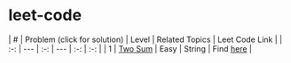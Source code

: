 # leet-code



| # | Problem (click for solution) | Level | Related Topics | Leet Code Link |
| :-: | --- | :-: | --- | :-: | :-: |
| 1 | [Two Sum](https://github.com/pranavgaur/leet-code/tree/master/java/array-manipulation/two-sum) | Easy | String | Find [here](https://leetcode.com/problems/two-sum/) |
